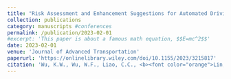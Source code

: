 ```yaml
---
title: "Risk Assessment and Enhancement Suggestions for Automated Driving Systems through Examining Testing Collision and Disengagement Reports"
collection: publications
category: manuscripts #conferences
permalink: /publication/2023-02-01
#excerpt: 'This paper is about a famous math equation, $$E=mc^2$$'
date: 2023-02-01
venue: 'Journal of Advanced Transportation'
paperurl: 'https://onlinelibrary.wiley.com/doi/10.1155/2023/3215817'
citation: 'Wu, K.W., Wu, W.F., Liao, C.C., <b><font color="orange">Lin, W.A.</font></b> (2023). &quot;Risk Assessment and Enhancement Suggestions for Automated Driving Systems through Examining Testing Collision and Disengagement Reports&quot; <i>Journal of Advanced Transportation</i>. 3215817, 18 pages.'
---
```


<!---Using [MathJax](https://www.mathjax.org/) in the description is supported - $$E=mc^2$$ - however, the use must be mindful that the default delimiters are `$$...$$` and `\\[...\\]` which differs from the `$...$` that is typically expected.--->
